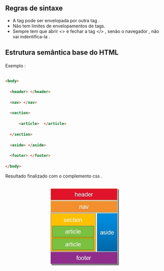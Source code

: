 
## Regras de sintaxe 

* A tag pode ser envelopada por outra tag .
* Não tem limites de envelopamentos de tags.
* Sempre tem que abrir <> e fechar a tag </> , senão o navegador , não vai indentifica-la . 

## Estrutura semântica base do HTML </p>

<p> Exemplo :  </p>

```html

<body>

  <header> </header>
  
  <nav> </nav>
  
  <section>

      <article>  </article>

  </section>
  
  <aside> </aside>
  
  <footer> </footer>

</body>

```

<p> Resultado finalizado com o complemento css . </p>

<br>
<div align="center" >
<img src="https://github.com/LeandroPereira2603/HTML/blob/main/explica%C3%A7%C3%B5es/imgem/estrutura-semantica-html.png" alt="Estrutura semântica base do HTML">
</div>
<br>



<!-- medidas para este caso preenche a tela em qualquer tamanho do dispositivo usando vh ,:definindo 

header 25% 
nav 5%
body 60%
Footer 10 vh% 

25+5+60+10 = 100% 


grid {

calc(25 * 25 ²)/ 3 ;

}

-->





 




